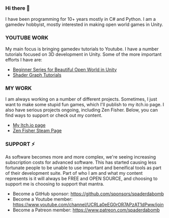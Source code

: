 ### Hi there 👋
I have been programming for 10+ years mostly in C# and Python. I am a gamedev hobbyist, mostly interested in making open world games in Unity.

### YOUTUBE WORK
My main focus is bringing gamedev tutorials to Youtube. I have a number tutorials focused on 3D development in Unity. Some of the more important efforts I have are:
- [Beginner Series for Beautiful Open World in Unity](https://www.youtube.com/watch?v=nCDGjLRecrs)
- [Shader Graph Tutorials](https://www.youtube.com/watch?v=Mgb4b_oZ7yk)

### MY WORK
I am always working on a number of different projects. Sometimes, I just want to make some stupid fun games, which I'll publish to my itch.io page. I also have serious projects ongoing, including Zen Fisher. Below, you can find ways to support or check out my content.
- [My Itch.io page](https://spaderdabomb.itch.io/)
- [Zen Fisher Steam Page](https://store.steampowered.com/app/2552170/Zen_Fisher/)

### SUPPORT ⚡
As software becomes more and more complex, we're seeing increasing subscription costs for advanced software. This has started causing less fortunate people to be unable to use important and beneifical tools as part of their development suite. Part of who I am and what my content represents is it will always be FREE and OPEN SOURCE, and choosing to support me is choosing to support that mantra. 
- Become a GitHub sponsor: https://github.com/sponsors/spaderdabomb
- Become a Youtube member: https://www.youtube.com/channel/UCRLa0eEG0rOR7APzAT1dPww/join
- Become a Patreon member: https://www.patreon.com/spaderdabomb

<!--
**spaderdabomb/spaderdabomb** is a ✨ _special_ ✨ repository because its `README.md` (this file) appears on your GitHub profile.

Here are some ideas to get you started:

- 🔭 I’m currently working on ...
- 🌱 I’m currently learning ...
- 👯 I’m looking to collaborate on ...
- 🤔 I’m looking for help with ...
- 💬 Ask me about ...
- 📫 How to reach me: ...
- 😄 Pronouns: ...
- ⚡ Fun fact: ...
-->
